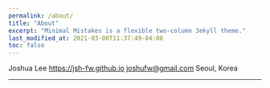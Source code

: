 ```yaml
---
permalink: /about/
title: "About"
excerpt: "Minimal Mistakes is a flexible two-column Jekyll theme."
last_modified_at: 2021-03-08T11:37:49-04:00
toc: false
---
```


Joshua Lee
https://jsh-fw.github.io
joshufw@gmail.com
Seoul, Korea

---

